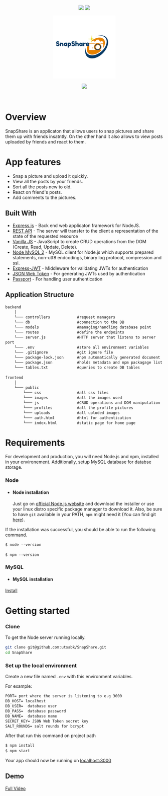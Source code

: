 <p align="center">

<a href="https://github.com/utsabk/SnapShare/graphs/contributors" alt="Contributors">
    <img src="https://img.shields.io/github/contributors/badges/shields" /></a>

<a href="https://www.gnu.org/licenses/gpl-3.0" alt="Contributors">
    <img src="https://img.shields.io/badge/License-GPLv3-blue.svg" /></a>


</p>

<!-- PROJECT LOGO -->
<p align="center">
    <a href="http://">
        <img src="logo.png" >
    </a>
</p>

<!-- PROJECT DEMO -->
<p align="center">
    <a href="http://">
        <img src="./public/demo/snapshare.gif" >
    </a>
</p>


<br>

# Overview
SnapShare is an applicaton that allows users to snap pictures and share them up with friends insatntly.
On the other hand it also allows to view posts uploaded by friends and react to them.

# App features
* Snap a picture and upload it quickly.
* View all the posts by your friends.
* Sort all the posts new to old.
* React on friend's posts.
* Add comments to the pictures.


## Built With

- [Express.js](https://expressjs.com/) - Back end web applicaton framework for NodeJS.
- [REST API](https://restfulapi.net/) - The server will transfer to the client a representation of the state of the requested resource
- [Vanilla JS](http://vanilla-js.com/) - JavaScript to create CRUD operations from the DOM (Create, Read, Update, Delete).
- [Node MySQL 2](https://github.com/sidorares/node-mysql2) - MySQL client for Node.js which supports prepared statements, non-utf8 endcodings, binary log protocol, compression and ssl.
- [Express-JWT](https://github.com/auth0/express-jwt) - Middleware for validating JWTs for authentication
- [JSON Web Token](https://github.com/auth0/node-jsonwebtoken) - For generating JWTs used by authentication
- [Passport](https://github.com/jaredhanson/passport) - For handling user authentication

## Application Structure


```
backend
    │
    └─── controllers            #request managers
    └─── db                     #connection to the DB
    └─── models                 #managing/handling database point            
    └─── routes                 #define the endpoints
    └─── server.js              #HTTP server that listens to server port
    └─── .env                   #store all environment variables
    └─── .gitignore             #git ignore file
    └─── package-lock.json      #npm automatically generated document
    └─── package.json           #holds metadata and npm packagage list
    └─── tables.txt             #queries to create DB tables

frontend
    │
    └─── public
        └─── css                #all css files
        └─── images             #all the images used
        └─── js                 #CRUD operations and DOM manipulation
        └─── profiles           #all the profile pictures
        └─── uploads            #all uploded images
        └─── auth.html          #html for authentication
        └─── index.html         #static page for home page

```

<!-- GETTING STARTED -->
# Requirements
For development and production, you will need Node.js and npm, installed in your environement. Additionally, setup MySQL database for databse storage.

### Node
- #### Node installation

  Just go on [official Node.js website](https://nodejs.org/) and download the installer or use your linux distro specific package manager to download it.
Also, be sure to have `git` available in your PATH, `npm` might need it (You can find git [here](https://git-scm.com/)).

If the installation was successful, you should be able to run the following command.

    $ node --version

    $ npm --version
    
### MySQL
- #### MySQL installation
 [Install](https://dev.mysql.com/doc/mysql-installation-excerpt/8.0/en/windows-install-archive.html)

 # Getting started

### Clone

To get the Node server running locally.

```sh
git clone git@github.com:utsabk/SnapShare.git
cd SnapShare
```
### Set up the local environment
Create a new file named `.env` with this environment variables.

   For example:
```
PORT= port where the server is listening to e.g 3000
DB_HOST= localhost
DB_USER=  database user
DB_PASS=  database password
DB_NAME=  database name
SECRET_KEY= JSON Web Token secret key
SALT_ROUNDS= salt rounds for bcrypt
```

After that run this command on project path

```sh
$ npm install
$ npm start
```
Your app should now be running on [localhost:3000](http://localhost:3000/)

## Demo


[Full Video](https://youtu.be/RQE2pXkcyMk)
